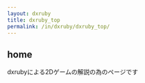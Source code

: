 ```yaml
---
layout: dxruby
title: dxruby_top
permalink: /in/dxruby/dxruby_top/
---
```


## home

dxrubyによる2Dゲームの解説の為のページです
